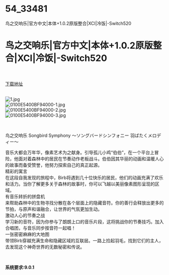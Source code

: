 # 54_33481
鸟之交响乐|官方中文|本体+1.0.2原版整合|XCI|冷饭|-Switch520
# 鸟之交响乐|官方中文|本体+1.0.2原版整合|XCI|冷饭|-Switch520
 <br/></br>
[下载地址](https://www.switch520.cc/article/33481 "下载地址")
<br/></br>

<p><img title="1.jpg" src="https://www.switch520.cc/muke_img/2022_06_26_bfafe02c59fe8.jpg" alt="1.jpg"><br>
<img title="0100E5400BF94000-1.jpg" src="https://www.switch520.cc/muke_img/2022_06_26_2c6fff7b24414.jpg" alt="0100E5400BF94000-1.jpg"><br>
<img title="0100E5400BF94000-2.jpg" src="https://www.switch520.cc/muke_img/2022_06_26_817ad80fab181.jpg" alt="0100E5400BF94000-2.jpg"><br>
<img title="0100E5400BF94000-3.jpg" src="https://www.switch520.cc/muke_img/2022_06_26_c421b70ed65bc.jpg" alt="0100E5400BF94000-3.jpg"></p>
<p>&nbsp;</p>
<p>鸟之交响乐 Songbird Symphony ～ソングバードシンフォニー 羽ばたくメロディー～</p>
<p>音乐大都会万年华，像素艺术为之献身。引导孤儿小鸡“伯伯”，在一个平台上冒险，他面对着森林中的居民在节奏动作老板战斗。伯伯因其华丽的动画和温暖人心的故事而备受赞誉，他努力探索自己的真正起源。<br>
精彩的寓言<br>
在这段自我发现的旅程中，Birb将遇到几十位快乐的居民，他们的动画充满了欢乐和活力。当你了解更多关于森林的故事时，你可以飞越以美丽像素图形呈现的区域。<br>
有音乐转折的拼盘机<br>
来帮助森林中的生物寻找分散在各个层面上的隐藏音符。你的善行会释放出更多的节拍，与原声和谐融合，让世界的气氛更加生动。<br>
激动人心的节奏之战<br>
学习新的音符，因为你参与了朗朗上口的音乐片段，这将挑战你的节奏技巧。加入合唱团，与音乐同步按音符一起唱！<br>
一张密密麻麻的大地图<br>
带领Birb穿越充满生命和隐藏区域的互联层。一路上捡起羽毛，找到它们的主人，去发现这个神奇世界的无数秘密和传说。</p>
<p>&nbsp;</p>
<p><strong>系统要求:9.0.1</strong></p>



